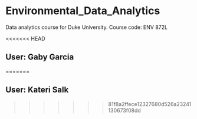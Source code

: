# Environmental_Data_Analytics
Data analytics course for Duke University. Course code: ENV 872L

<<<<<<< HEAD
## User: Gaby Garcia
=======
## User: Kateri Salk
>>>>>>> 81f8a2ffece12327680d526a23241130673f08dd
